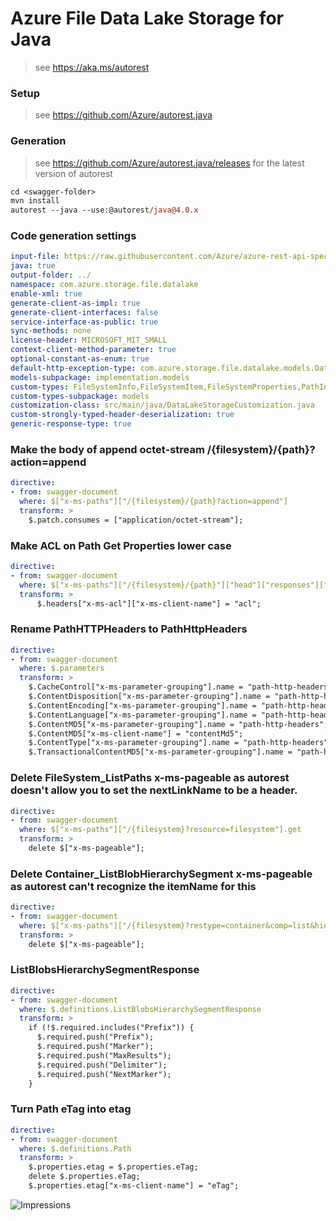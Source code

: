 # Azure File Data Lake Storage for Java

> see https://aka.ms/autorest

### Setup

> see https://github.com/Azure/autorest.java

### Generation
> see https://github.com/Azure/autorest.java/releases for the latest version of autorest
```ps
cd <swagger-folder>
mvn install
autorest --java --use:@autorest/java@4.0.x
```

### Code generation settings
``` yaml
input-file: https://raw.githubusercontent.com/Azure/azure-rest-api-specs/e515b6251fdc21015282d2e84b85beec7c091763/specification/storage/data-plane/Azure.Storage.Files.DataLake/preview/2021-06-08/DataLakeStorage.json
java: true
output-folder: ../
namespace: com.azure.storage.file.datalake
enable-xml: true
generate-client-as-impl: true
generate-client-interfaces: false
service-interface-as-public: true
sync-methods: none
license-header: MICROSOFT_MIT_SMALL
context-client-method-parameter: true
optional-constant-as-enum: true
default-http-exception-type: com.azure.storage.file.datalake.models.DataLakeStorageException
models-subpackage: implementation.models
custom-types: FileSystemInfo,FileSystemItem,FileSystemProperties,PathInfo,PathItem,PathProperties,ListFileSystemsOptions,PathHttpHeaders,EncryptionAlgorithmType
custom-types-subpackage: models
customization-class: src/main/java/DataLakeStorageCustomization.java
custom-strongly-typed-header-deserialization: true
generic-response-type: true
```

### Make the body of append octet-stream /{filesystem}/{path}?action=append
``` yaml
directive:
- from: swagger-document
  where: $["x-ms-paths"]["/{filesystem}/{path}?action=append"]
  transform: >
    $.patch.consumes = ["application/octet-stream"];
```

### Make ACL on Path Get Properties lower case
``` yaml
directive:
- from: swagger-document
  where: $["x-ms-paths"]["/{filesystem}/{path}"]["head"]["responses"]["200"]
  transform: >
      $.headers["x-ms-acl"]["x-ms-client-name"] = "acl";
```

### Rename PathHTTPHeaders to PathHttpHeaders
``` yaml
directive:
- from: swagger-document
  where: $.parameters
  transform: >
    $.CacheControl["x-ms-parameter-grouping"].name = "path-http-headers";
    $.ContentDisposition["x-ms-parameter-grouping"].name = "path-http-headers";
    $.ContentEncoding["x-ms-parameter-grouping"].name = "path-http-headers";
    $.ContentLanguage["x-ms-parameter-grouping"].name = "path-http-headers";
    $.ContentMD5["x-ms-parameter-grouping"].name = "path-http-headers";
    $.ContentMD5["x-ms-client-name"] = "contentMd5";
    $.ContentType["x-ms-parameter-grouping"].name = "path-http-headers";
    $.TransactionalContentMD5["x-ms-parameter-grouping"].name = "path-http-headers";
```

### Delete FileSystem_ListPaths x-ms-pageable as autorest doesn't allow you to set the nextLinkName to be a header.
``` yaml
directive:
- from: swagger-document
  where: $["x-ms-paths"]["/{filesystem}?resource=filesystem"].get
  transform: >
    delete $["x-ms-pageable"];
```

### Delete Container_ListBlobHierarchySegment x-ms-pageable as autorest can't recognize the itemName for this
``` yaml
directive:
- from: swagger-document
  where: $["x-ms-paths"]["/{filesystem}?restype=container&comp=list&hierarchy"].get
  transform: >
    delete $["x-ms-pageable"];
```

### ListBlobsHierarchySegmentResponse
``` yaml
directive:
- from: swagger-document
  where: $.definitions.ListBlobsHierarchySegmentResponse
  transform: >
    if (!$.required.includes("Prefix")) {
      $.required.push("Prefix");
      $.required.push("Marker");
      $.required.push("MaxResults");
      $.required.push("Delimiter");
      $.required.push("NextMarker");
    }
```

### Turn Path eTag into etag
``` yaml
directive:
- from: swagger-document
  where: $.definitions.Path
  transform: >
    $.properties.etag = $.properties.eTag;
    delete $.properties.eTag;
    $.properties.etag["x-ms-client-name"] = "eTag";
```

![Impressions](https://azure-sdk-impressions.azurewebsites.net/api/impressions/azure-sdk-for-java%2Fsdk%2Fstorage%2Fazure-storage-file-datalake%2Fswagger%2FREADME.png)


